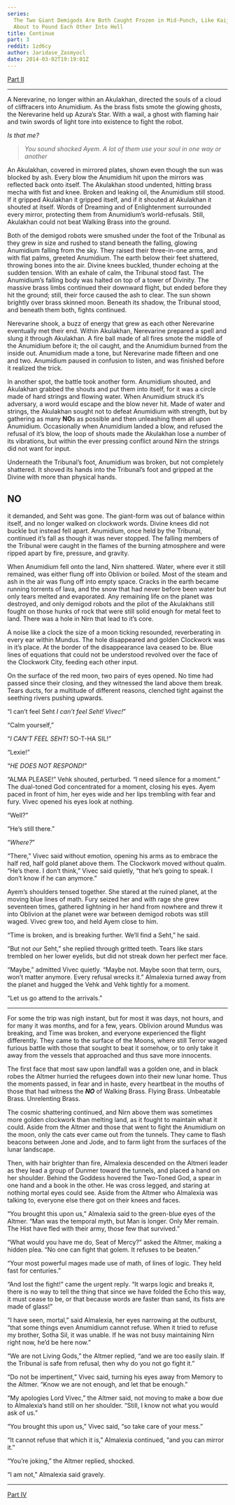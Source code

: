 ```yaml
---
series:
  The Two Giant Demigods Are Both Caught Frozen in Mid-Punch, Like Kaiju-Killers
  About to Pound Each Other Into Hell
title: Continue
part: 3
reddit: 1zd6cy
author: Jaridase_Zasmyocl
date: 2014-03-02T19:19:01Z
---
```


[Part II](./1z0yvd)

---

A Nerevarine, no longer within an Akulakhan, directed the souls of a cloud of
cliffracers into Anumidium. As the brass fists smote the glowing ghosts, the
Nerevarine held up Azura’s Star. With a wail, a ghost with flaming hair and twin
swords of light tore into existence to fight the robot.

_Is that me?_

> _You sound shocked Ayem. A lot of them use your soul in one way or another_

An Akulakhan, covered in mirrored plates, shown even though the sun was blocked
by ash. Every blow the Anumidium hit upon the mirrors was reflected back onto
itself. The Akulakhan stood undented, hitting brass mecha with fist and knee.
Broken and leaking oil, the Anumidium still stood. If it gripped Akulakhan it
gripped itself, and if it shouted at Akulakhan it shouted at itself. Words of
Dreaming and of Enlightenment surrounded every mirror, protecting them from
Anumidium’s world-refusals. Still, Akulakhan could not beat Walking Brass into
the ground.

Both of the demigod robots were smushed under the foot of the Tribunal as they
grew in size and rushed to stand beneath the falling, glowing Anumidium falling
from the sky. They raised their three-in-one arms, and with flat palms, greeted
Anumidium. The earth below their feet shattered, throwing bones into the air.
Divine knees buckled, thunder echoing at the sudden tension. With an exhale of
calm, the Tribunal stood fast. The Anumidium’s falling body was halted on top of
a tower of Divinity. The massive brass limbs continued their downward flight,
but ended before they hit the ground; still, their force caused the ash to
clear. The sun shown brightly over brass skinned moon. Beneath its shadow, the
Tribunal stood, and beneath them both, fights continued.

Nerevarine shook, a buzz of energy that grew as each other Nerevarine eventually
met their end. Within Akulakhan, Nerevarine prepared a spell and slung it
through Akulakhan. A fire ball made of all fires smote the middle of the
Anumidium before it; the oil caught, and the Anumidium burned from the inside
out. Anumidium made a tone, but Nerevarine made fifteen and one and two.
Anumidium paused in confusion to listen, and was finished before it realized the
trick.

In another spot, the battle took another form. Anumidium shouted, and Akulakhan
grabbed the shouts and put them into itself, for it was a circle made of hard
strings and flowing water. When Anumidium struck it’s adversary, a word would
escape and the blow never hit. Made of water and strings, the Akulakhan sought
not to defeat Anumidium with strength, but by gathering as many **NO**s as
possible and then unleashing them all upon Anumidium. Occasionally when
Anumidium landed a blow, and refused the refusal of it’s blow, the loop of
shouts made the Akulakhan lose a number of its vibrations, but within the ever
pressing conflict around Nirn the strings did not want for input.

Underneath the Tribunal’s foot, Anumidium was broken, but not completely
shattered. It shoved its hands into the Tribunal’s foot and gripped at the
Divine with more than physical hands.

## **NO**

it demanded, and Seht was gone. The giant-form was out of balance within itself,
and no longer walked on clockwork words. Divine knees did not buckle but instead
fell apart. Anumidium, once held by the Tribunal, continued it’s fall as though
it was never stopped. The falling members of the Tribunal were caught in the
flames of the burning atmosphere and were ripped apart by fire, pressure, and
gravity.

When Anumidium fell onto the land, Nirn shattered. Water, where ever it still
remained, was either flung off into Oblivion or boiled. Most of the steam and
ash in the air was flung off into empty space. Cracks in the earth became
running torrents of lava, and the snow that had never before been water but only
tears melted and evaporated. Any remaining life on the planet was destroyed, and
only demigod robots and the pilot of the Akulakhans still fought on those hunks
of rock that were still solid enough for metal feet to land. There was a hole in
Nirn that lead to it’s core.

A noise like a clock the size of a moon ticking resounded, reverberating in
every ear within Mundus. The hole disappeared and golden Clockwork was in it’s
place. At the border of the disappearance lava ceased to be. Blue lines of
equations that could not be understood revolved over the face of the Clockwork
City, feeding each other input.

On the surface of the red moon, two pairs of eyes opened. No time had passed
since their closing, and they witnessed the land above them break. Tears ducts,
for a multitude of different reasons, clenched tight against the seething rivers
pushing upwards.

“I can’t feel Seht _I can’t feel Seht! Vivec!_”

“Calm yourself,”

“_I CAN’T FEEL SEHT!_ SO-T-HA SIL!”

“Lexie!”

“_HE DOES NOT RESPOND!_”

“ALMA PLEASE!” Vehk shouted, perturbed. “I need silence for a moment.” The
dual-toned God concentrated for a moment, closing his eyes. Ayem paced in front
of him, her eyes wide and her lips trembling with fear and fury. Vivec opened
his eyes look at nothing.

“Well?”

“He’s still there.”

“_Where?_”

“There,” Vivec said without emotion, opening his arms as to embrace the half
red, half gold planet above them. The Clockwork moved without qualm. “He’s
there. I don’t think,” Vivec said quietly, “that he’s going to speak. I don’t
know if he can anymore.”

Ayem’s shoulders tensed together. She stared at the ruined planet, at the moving
blue lines of math. Fury seized her and with rage she grew seventeen times,
gathered lightning in her hand from nowhere and threw it into Oblivion at the
planet were war between demigod robots was still waged. Vivec grew too, and held
Ayem close to him.

“Time is broken, and is breaking further. We’ll find a Seht,” he said.

“But not _our_ Seht,” she replied through gritted teeth. Tears like stars
trembled on her lower eyelids, but did not streak down her perfect mer face.

“Maybe,” admitted Vivec quietly. “Maybe not. Maybe soon that term, ours, won’t
matter anymore. Every refusal wrecks it.” Almalexia turned away from the planet
and hugged the Vehk and Vehk tightly for a moment.

“Let us go attend to the arrivals.”

---

For some the trip was nigh instant, but for most it was days, not hours, and for
many it was months, and for a few, years. Oblivion around Mundus was breaking,
and Time was broken, and everyone experienced the flight differently. They came
to the surface of the Moons, where still Terror waged furious battle with those
that sought to beat it somehow, or to only take it away from the vessels that
approached and thus save more innocents.

The first face that most saw upon landfall was a golden one, and in black robes
the Altmer hurried the refugees down into their new lunar home. Thus the moments
passed, in fear and in haste, every heartbeat in the mouths of those that had
witness the **_NO_** of Walking Brass. Flying Brass. Unbeatable Brass.
Unrelenting Brass.

The cosmic shattering continued, and Nirn above them was sometimes more golden
clockwork than melting land, as it fought to maintain what it could. Aside from
the Altmer and those that went to fight the Anumidium on the moon, only the cats
ever came out from the tunnels. They came to flash beacons between Jone and
Jode, and to farm light from the surfaces of the lunar landscape.

Then, with hair brighter than fire, Almalexia descended on the Altmeri leader as
they lead a group of Dunmer toward the tunnels, and placed a hand on her
shoulder. Behind the Goddess hovered the Two-Toned God, a spear in one hand and
a book in the other. He was cross legged, and staring at nothing mortal eyes
could see. Aside from the Altmer who Almalexia was talking to, everyone else
there got on their knees and faces.

“You brought this upon us,” Almalexia said to the green-blue eyes of the Altmer.
“Man was the temporal myth, but Man is longer. Only Mer remain. The Hist have
fled with their army, those few that survived.”

“What would you have me do, Seat of Mercy?” asked the Altmer, making a hidden
plea. “No one can fight that golem. It refuses to be beaten.”

“Your most powerful mages made use of math, of lines of logic. They held fast
for centuries.”

“And lost the fight!” came the urgent reply. “It warps logic and breaks it,
there is no way to tell the thing that since we have folded the Echo this way,
it must cease to be, or that because words are faster than sand, its fists are
made of glass!”

“I have seen, mortal,” said Almalexia, her eyes narrowing at the outburst, “that
some things even Anumidium cannot refuse. When it tried to refuse my brother,
Sotha Sil, it was unable. If he was not busy maintaining Nirn right now, he’d be
here now.”

“We are not Living Gods,” the Altmer replied, “and we are too easily slain. If
the Tribunal is safe from refusal, then why do you not go fight it.”

“Do not be impertinent,” Vivec said, turning his eyes away from Memory to the
Altmer. “Know we are not enough, and let that be enough.”

“My apologies Lord Vivec,” the Altmer said, not moving to make a bow due to
Almalexia’s hand still on her shoulder. “Still, I know not what you would ask of
us.”

“You brought this upon us,” Vivec said, “so take care of your mess.”

“It cannot refuse that which it is,” Almalexia continued, “and you can mirror
it.”

“You’re joking,” the Altmer replied, shocked.

“I am not,” Almalexia said gravely.

---

[Part IV](./3hc230)
